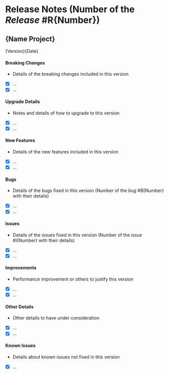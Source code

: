 # Release Notes (Number of the *Release* #R{Number})

## {Name Project}
{Version}{Date}

#### Breaking Changes
* Details of the breaking changes included in this version
- [X] ...
- [X] ...

#### Upgrade Details
* Notes and details of how to upgrade to this version
- [X] ...
- [X] ...

#### New Features
* Details of the new features included in this version
- [X] ...
- [X] ...

#### Bugs
* Details of the bugs fixed in this version
(Number of the *bug* #B{Number} with their details)
- [X] ...
- [X] ...

#### Issues
* Details of the issues fixed in this version
(Number of the *issue* #I{Number} with their details)
- [X] ...
- [X] ...

#### Improvements
* Performance improvement or others to justify this version
- [X] ...
- [X] ...

#### Other Details
* Other details to have under consideration
- [X] ...
- [X] ...

#### Known Issues
* Details about known issues not fixed in this version
- [X] ...

